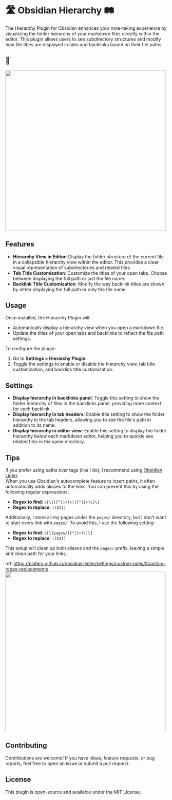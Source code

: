# 🛣️ Obsidian Hierarchy 🛤️

The Hierarchy Plugin for Obsidian enhances your note-taking experience by visualizing the folder hierarchy of your markdown files directly within the editor. This plugin allows users to see subdirectory structures and modify how file titles are displayed in tabs and backlinks based on their file paths.

## 📸

<img src="https://github.com/user-attachments/assets/41a54812-f998-4dd0-b4df-e1a51e4bf49d" width="500px" />

## Features

-   **Hierarchy View in Editor**: Display the folder structure of the current file in a collapsible hierarchy view within the editor. This provides a clear visual representation of subdirectories and related files.
-   **Tab Title Customization**: Customize the titles of your open tabs. Choose between displaying the full path or just the file name.
-   **Backlink Title Customization**: Modify the way backlink titles are shown by either displaying the full path or only the file name.

## Usage

Once installed, the Hierarchy Plugin will:

-   Automatically display a hierarchy view when you open a markdown file.
-   Update the titles of your open tabs and backlinks to reflect the file path settings.

To configure the plugin:

1. Go to **Settings > Hierarchy Plugin**.
2. Toggle the settings to enable or disable the hierarchy view, tab title customization, and backlink title customization.

## Settings

-   **Display hierarchy in backlinks panel**: Toggle this setting to show the folder hierarchy of files in the backlinks panel, providing more context for each backlink.
-   **Display hierarchy in tab headers**: Enable this setting to show the folder hierarchy in the tab headers, allowing you to see the file's path in addition to its name.
-   **Display hierarchy in editor view**: Enable this setting to display the folder hierarchy below each markdown editor, helping you to quickly see related files in the same directory.

## Tips

If you prefer using paths over tags (like I do), I recommend using [Obsidian Linter](https://github.com/platers/obsidian-linter).  
When you use Obsidian's autocomplete feature to insert paths, it often automatically adds aliases to the links. You can prevent this by using the following regular expressions:

- **Regex to find**: `\[\[([^|]+)\|([^|]+)\]\]`
- **Regex to replace**: `[[$1]]`

Additionally, I store all my pages under the `pages/` directory, but I don’t want to start every link with `pages/`. To avoid this, I use the following setting:

- **Regex to find**: `\[\[pages/([^|]+)\]\]`
- **Regex to replace**: `[[$1]]`

This setup will clean up both aliases and the `pages/` prefix, leaving a simple and clean path for your links.

ref. https://platers.github.io/obsidian-linter/settings/custom-rules/#custom-regex-replacements
<img width="500px" src="https://github.com/user-attachments/assets/7ee3f1e8-6f78-44b9-bf80-59c134778555" />

## Contributing

Contributions are welcome! If you have ideas, feature requests, or bug reports, feel free to open an issue or submit a pull request.

## License

This plugin is open-source and available under the MIT License.
